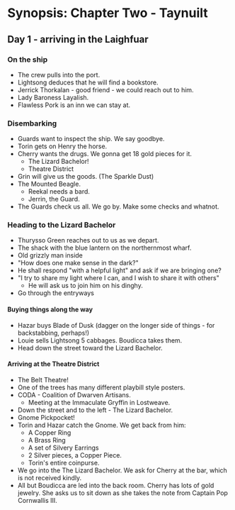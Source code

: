 # Synopsis: Chapter Two - Taynuilt

## Day 1 - arriving in the Laighfuar 


### On the ship
- The crew pulls into the port. 
- Lightsong deduces that he will find a bookstore.
- Jerrick Thorkalan - good friend - we could reach out to him. 
- Lady Baroness Layalish.
- Flawless Pork is an inn we can stay at.

### Disembarking
- Guards want to inspect the ship. We say goodbye.
- Torin gets on Henry the horse.
- Cherry wants the drugs. We gonna get 18 gold pieces for it.
    - The Lizard Bachelor! 
    - Theatre District
- Grin will give us the goods. (The Sparkle Dust)
- The Mounted Beagle.
    - Reekal needs a bard.
    - Jerrin, the Guard.
- The Guards check us all. We go by. Make some checks and whatnot.

### Heading to the Lizard Bachelor
- Thurysso Green reaches out to us as we depart.
- The shack with the blue lantern on the northernmost wharf.
- Old grizzly man inside
- "How does one make sense in the dark?"
- He shall respond "with a helpful light" and ask if we are bringing one?
- "I try to share my light where I can, and I wish to share it with others"
    - He will ask us to join him on his dinghy.
- Go through the entryways

#### Buying things along the way
- Hazar buys Blade of Dusk (dagger on the longer side of things - for backstabbing, perhaps!)
- Louie sells Lightsong 5 cabbages. Boudicca takes them.
- Head down the street toward the Lizard Bachelor.

#### Arriving at the Theatre District
- The Belt Theatre! 
- One of the trees has many different playbill style posters.
- CODA - Coalition of Dwarven Artisans.
    - Meeting at the Immaculate Gryffin in Lostweave.
- Down the street and to the left - The Lizard Bachelor.
- Gnome Pickpocket!
- Torin and Hazar catch the Gnome. We get back from him:
    - A Copper Ring
    - A Brass Ring
    - A set of Silvery Earrings
    - 2 Silver pieces, a Copper Piece.
    - Torin's entire coinpurse.
- We go into the The Lizard Bachelor. We ask for Cherry at the bar, which is not received kindly. 
- All but Boudicca are led into the back room. Cherry has lots of gold jewelry. She asks us to sit down as she takes the note from Captain Pop Cornwallis III.


